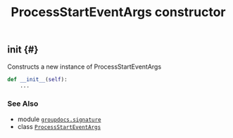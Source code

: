 ﻿---
title: ProcessStartEventArgs constructor
second_title: GroupDocs.Signature for Python via .NET API References
description: 
type: docs
url: /python-net/groupdocs.signature/processstarteventargs/__init__/
is_root: false
weight: 10
---

## __init__ {#}

Constructs a new instance of ProcessStartEventArgs



```python
def __init__(self):
    ...
```





### See Also
* module [`groupdocs.signature`](../../)
* class [`ProcessStartEventArgs`](/signature/python-net/groupdocs.signature/processstarteventargs)
